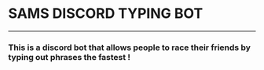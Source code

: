 # SAMS DISCORD TYPING BOT
-----------------------------

### This is a discord bot that allows people to race their friends by typing out phrases the fastest !